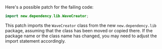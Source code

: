 Here's a possible patch for the failing code:

```java
import new.dependency.lib.WaveCreator;
```

This patch imports the `WaveCreator` class from the new `new.dependency.lib` package, assuming that the class has been moved or copied there. If the package name or the class name has changed, you may need to adjust the import statement accordingly.